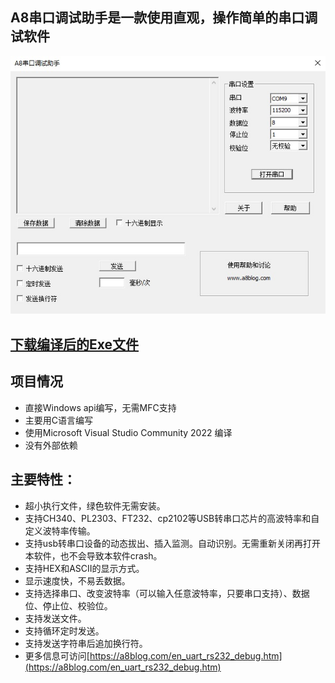 ## A8串口调试助手是一款使用直观，操作简单的串口调试软件

![Intra screenshot](screenshot_cn.jpg?raw=true)


## [下载编译后的Exe文件](https://a8blog.com/uart_rs232_debug.htm)

## 项目情况

* 直接Windows api编写，无需MFC支持
* 主要用C语言编写
* 使用Microsoft Visual Studio Community 2022 编译
* 没有外部依赖

## 主要特性：

* 超小执行文件，绿色软件无需安装。
* 支持CH340、PL2303、FT232、cp2102等USB转串口芯片的高波特率和自定义波特率传输。
* 支持usb转串口设备的动态拔出、插入监测。自动识别。无需重新关闭再打开本软件，也不会导致本软件crash。
* 支持HEX和ASCII的显示方式。
* 显示速度快，不易丢数据。
* 支持选择串口、改变波特率（可以输入任意波特率，只要串口支持）、数据位、停止位、校验位。
* 支持发送文件。
* 支持循环定时发送。
* 支持发送字符串后追加换行符。
* 更多信息可访问[https://a8blog.com/en_uart_rs232_debug.htm](https://a8blog.com/en_uart_rs232_debug.htm)
